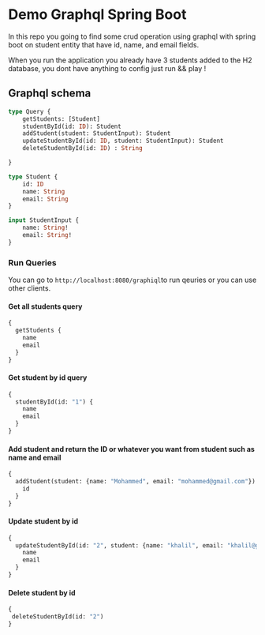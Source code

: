 
# Demo Graphql Spring Boot

In this repo you going to find some crud operation using graphql with spring boot on student
entity that have id, name, and email fields.

When you run the application you already have 3 students added to the H2 database, you dont
have anything to config just run && play ! 

## Graphql schema

``` graphql
type Query {
    getStudents: [Student]
    studentById(id: ID): Student
    addStudent(student: StudentInput): Student
    updateStudentById(id: ID, student: StudentInput): Student
    deleteStudentById(id: ID) : String

}

type Student {
    id: ID
    name: String
    email: String
}

input StudentInput {
    name: String!
    email: String!
}

```

### Run Queries
You can go to ``http://localhost:8080/graphiql``to run qeuries or you can use other clients.

#### Get all students query
```graphql
{
  getStudents {
    name
    email
  }
}
```

#### Get student by id query
```graphql
{
  studentById(id: "1") {
    name
    email
  }
}
```

#### Add student and return the ID or whatever you want from student such as name and email
```graphql
{
  addStudent(student: {name: "Mohammed", email: "mohammed@gmail.com"}) {
    id
  }
}
```

#### Update student by id

```graphql
{
  updateStudentById(id: "2", student: {name: "khalil", email: "khalil@gmail.com"}) {
    name
    email
  }
}
```

#### Delete student by id

```graphql
{
 deleteStudentById(id: "2")
}
```


